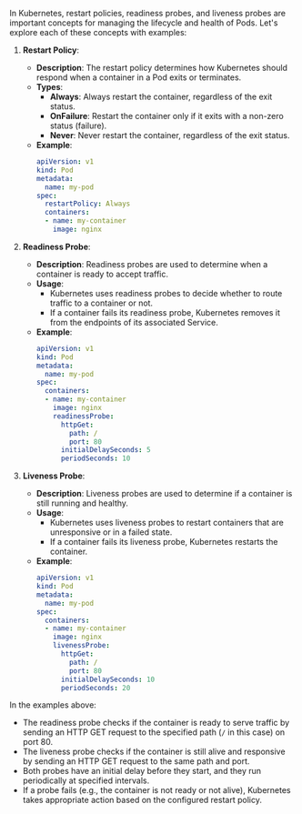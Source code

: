 In Kubernetes, restart policies, readiness probes, and liveness probes are important concepts for managing the lifecycle and health of Pods. Let's explore each of these concepts with examples:

1. **Restart Policy**:
   - **Description**: The restart policy determines how Kubernetes should respond when a container in a Pod exits or terminates.
   - **Types**:
     - **Always**: Always restart the container, regardless of the exit status.
     - **OnFailure**: Restart the container only if it exits with a non-zero status (failure).
     - **Never**: Never restart the container, regardless of the exit status.
   - **Example**:
     ```yaml
     apiVersion: v1
     kind: Pod
     metadata:
       name: my-pod
     spec:
       restartPolicy: Always
       containers:
       - name: my-container
         image: nginx
     ```

2. **Readiness Probe**:
   - **Description**: Readiness probes are used to determine when a container is ready to accept traffic.
   - **Usage**:
     - Kubernetes uses readiness probes to decide whether to route traffic to a container or not.
     - If a container fails its readiness probe, Kubernetes removes it from the endpoints of its associated Service.
   - **Example**:
     ```yaml
     apiVersion: v1
     kind: Pod
     metadata:
       name: my-pod
     spec:
       containers:
       - name: my-container
         image: nginx
         readinessProbe:
           httpGet:
             path: /
             port: 80
           initialDelaySeconds: 5
           periodSeconds: 10
     ```

3. **Liveness Probe**:
   - **Description**: Liveness probes are used to determine if a container is still running and healthy.
   - **Usage**:
     - Kubernetes uses liveness probes to restart containers that are unresponsive or in a failed state.
     - If a container fails its liveness probe, Kubernetes restarts the container.
   - **Example**:
     ```yaml
     apiVersion: v1
     kind: Pod
     metadata:
       name: my-pod
     spec:
       containers:
       - name: my-container
         image: nginx
         livenessProbe:
           httpGet:
             path: /
             port: 80
           initialDelaySeconds: 10
           periodSeconds: 20
     ```

In the examples above:
- The readiness probe checks if the container is ready to serve traffic by sending an HTTP GET request to the specified path (`/` in this case) on port 80.
- The liveness probe checks if the container is still alive and responsive by sending an HTTP GET request to the same path and port.
- Both probes have an initial delay before they start, and they run periodically at specified intervals.
- If a probe fails (e.g., the container is not ready or not alive), Kubernetes takes appropriate action based on the configured restart policy.
